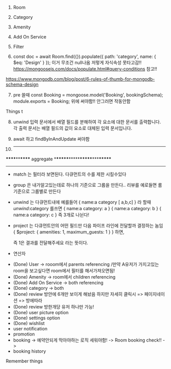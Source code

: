 1. Room

2) Category

3) Amenity

4) Add On Service

5) Filter

6) const doc = await Room.find({}).populate({
   path: 'category',
   name: { \$eq: 'Design' }
   }); 이거 무조건 null나옴 저렇게 자식속성 못타고감!!
   https://mongoosejs.com/docs/populate.html#query-conditions 참고!!

https://www.mongodb.com/blog/post/6-rules-of-thumb-for-mongodb-schema-design

7. pre 쓸때
   const Booking = mongoose.model('Booking', bookingSchema);
   module.exports = Booking; 위에 써야함!! 안그러면 작동안함

Things t

8. unwind 입력 문서에서 배열 필드를 분해하여 각 요소에 대한 문서를 출력합니다. 각 출력 문서는 배열 필드의 값이 요소로 대체된 입력 문서입니다.

9) await 하고 findByInAndUpdate 써야함

10) ---

**\*\*\*\***\*\***\*\*\*\*** aggregate \***\*\*\*\*\***\*\*\*\*\***\*\*\*\*\***\*\*\***\*\*\*\*\***

---

- match 는 필터라 보면된다. 다큐먼트의 수를 제한 시킬수있다
- group 은 내가알고있는데로 하나의 기준으로 그룹을 만든다.. 리뷰를 예로들면 룸 기준으로 그룹별로 만든다
- unwind 는 다큐먼트내에 예를들어
  {
  name:a
  category [ a,b,c]
  } 라 할때 $unwind:$category 를쓰면
  {
  name:a
  category: a
  }
  {
  name:a
  category: b
  }
  {
  name:a
  category: c
  } 즉 3개로 나뉜다!
- project 는 다큐먼트안의 어떤 필드만 다음 파이프 라인에 전달할까 결정하는 놈임
  { \$project: { amenities: 1, maximum_guests: 1 } } 하면,

  <!-- statsUserstatsUser [
    {
      _id: 65c42190e9828abb3e812e8e,
      amenities: [ 65c2f8214bd4e09cbc05c335 ],
      maximum_guests: 4
    },
    {
      _id: 65c4344e327c1fe2a4045c73,
      amenities: [ 65c2f675385e9a992e16b81f, 65c2f8214bd4e09cbc05c335 ],
      maximum_guests: 4
    }
  ] -->

  즉 1은 결과를 전달해주세요 라는 뜻이다.

- 연산자
  <!-- const checkExist = await ReviewRoom.find({
            $and: [
               {
               user: req.body.user
               },
               {
               room: req.body.room
               }
            ]
          }); -->

* (Done) User -> rooom에서 parents referencing /만약 A유저가 가지고있는 room을 보고싶다면 room에서 필터를 해서가져오면됨!
* (Done) Amenity -> room에서 children referencing
* (Done) Add On Service -> both referencing
* (Done) category -> both
* (Done) review 방안에 6개만 보이게 해놨음 하지만 자세히 클릭시 => 페이지네이션 => 방에따라
* (Done) review 방한개당 유저 하나만 가능!
* (Done) user picture option
* (Done) settings option
* (Done) wishlist
* user notification
* promotion
* booking -> 예약안되게 막아야하는 로직 세워야함! -> Room booking check!! ->
* booking history

Remember things
